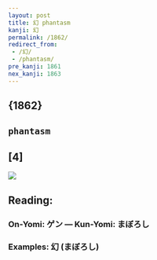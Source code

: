 ```yaml
---
layout: post
title: 幻 phantasm
kanji: 幻
permalink: /1862/
redirect_from:
 - /幻/
 - /phantasm/
pre_kanji: 1861
nex_kanji: 1863
---
```


## {1862}

## `phantasm`

## [4]

<div class="stroke"><img src="E5B9BB.png" /></div>

## Reading:

### On-Yomi: ゲン &mdash; Kun-Yomi: まぼろし

### Examples: 幻 (まぼろし)
